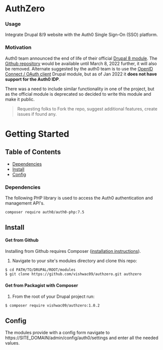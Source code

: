 # AuthZero

### Usage
Integrate Drupal 8/9 website with the Auth0 Single Sign-On (SSO) platform.

### Motivation
Auth0 team announced the end of life of their official [Drupal 8 module](https://www.drupal.org/project/auth0). The [Github repository](https://github.com/auth0-community/auth0-drupal) would be available until March 8, 2022 further, it will also be removed. Alternate suggested by the auth0 team is to use the [OpenID Connect / OAuth client](https://www.drupal.org/project/openid_connect) Drupal module, but as of Jan 2022 it __does not have support for the Auth0 IDP__.

There was a need to include similar functionality in one of the project, but as the official module is deprecated so decided to write this module and make it public.

> Requesting folks to Fork the repo, suggest additional features, create issues if found any.

# Getting Started

## Table of Contents

- [Dependencies](#Dependencies)
- [Install](#Install)
- [Config](#Config)

### Dependencies
The following PHP library is used to access the Auth0 authentication and management API's.
```sh
composer require auth0/auth0-php:7.5
```

## Install

#### Get from Github

Installing from Github requires Composer ([installation instructions](https://getcomposer.org/doc/00-intro.md)).

1. Navigate to your site's modules directory and clone this repo:

```bash
$ cd PATH/TO/DRUPAL/ROOT/modules
$ git clone https://github.com/vishwac09/authzero.git authzero
```

#### Get from Packagist with Composer

1. From the root of your Drupal project run:
```bash
$ composer require vishwac09/authzero:1.0.2
```

## Config
The modules provide with a config form navigate to https://SITE_DOMAIN/admin/config/auth0/settings and enter all the needed values.
